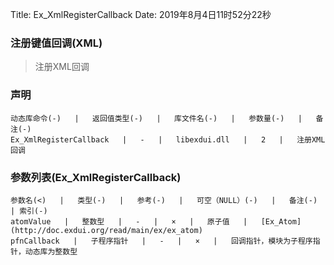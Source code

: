 Title: Ex_XmlRegisterCallback
Date: 2019年8月4日11时52分22秒

### 注册键值回调(XML)
>  注册XML回调

### 声明
```table
动态库命令(-)   |   返回值类型(-)   |   库文件名(-)   |   参数量(-)   |   备注(-)
Ex_XmlRegisterCallback   |   -   |   libexdui.dll   |   2   |   注册XML回调
```

### 参数列表(Ex_XmlRegisterCallback)
```table
参数名(<)   |   类型(-)   |   参考(-)   |   可空（NULL）(-)   |   备注(-)  | 索引(-)
atomValue   |   整数型   |   -   |   ×   |   原子值   |   [Ex_Atom](http://doc.exdui.org/read/main/ex/ex_atom)
pfnCallback   |   子程序指针   |   -   |   ×   |   回调指针，模块为子程序指针，动态库为整数型
```
